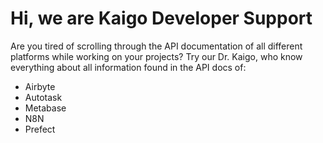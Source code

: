 # Hi, we are Kaigo Developer Support
Are you tired of scrolling through the API documentation of all different platforms while working on your projects? Try our Dr. Kaigo, who know everything about all information found in the API docs of:

- Airbyte
- Autotask
- Metabase
- N8N
- Prefect

<!---
kaigo-devs/kaigo-devs is a ✨ special ✨ repository because its `README.md` (this file) appears on your GitHub profile.
You can click the Preview link to take a look at your changes.
--->
